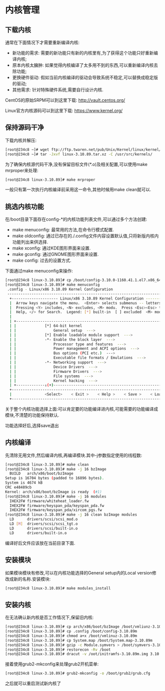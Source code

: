 # 内核管理

## 下载内核

通常在下面情况下才需要重新编译内核:
- 新功能的需求: 需要的新功能只有新的内核里有,为了获得这个功能只好重新编译内核;
- 原本内核太臃肿: 如果觉得内核编译了太多用不到的东西,可以重新编译内核去除功能;
- 更换硬件驱动: 假如当前内核编译的驱动会导致系统不稳定,可以替换成稳定版的驱动;
- 其他需求: 针对特殊硬件系统,需要自行设计内核.

CentOS的原始SRPM可以到这里下载: http://vault.centos.org/

Linux官方内核源码可以到这里下载: https://www.kernel.org/



## 保持源码干净

下载内核并解压:

```sh
[root@234c8 ~]# wget ftp://ftp.twaren.net/pub/Unix/Kernel/linux/kernel/v3.x/linux-3.10.89.tar.xz
[root@234c8 ~]# tar -Jxvf linux-3.10.89.tar.xz -C /usr/src/kernels/
```

为了确保内核源代码干净,没有保留目标文件(*.o)及相关配置,可以使用make mrproper来处理:

```sh
[root@234c8 linux-3.10.89]# make mrproper
```

一般只有第一次执行内核编译前采用这一命令,其他时候用make clean就可以.



## 挑选内核功能

在/boot目录下面存在config-*的内核功能列表文件,可以通过多个方法创建:

- make menuconfig: 最常用的方法,在命令行模式配置.
- make oldconfig: 通过已存在的./.config文件内容设置默认值,只将新版内核内功能列出来供选择.
- make xconfig: 通过KDE图形界面来设置.
- make gconfig: 通过GNOME图形界面来设置.
- make config: 过去的设置方式.

下面通过make menuconfig来操作:

```sh
[root@234c8 linux-3.10.89]# cp /boot/config-3.10.0-1160.41.1.el7.x86_64 .config
[root@234c8 linux-3.10.89]# make menuconfig
 .config - Linux/x86 3.10.89 Kernel Configuration
 ----------------------------------------------------------------------------------------
  +--------------------- Linux/x86 3.10.89 Kernel Configuration -----------------------+
  |  Arrow keys navigate the menu.  <Enter> selects submenus -- letters are hotkeys.   |
  |  Pressing <Y> includes, <N> excludes, <M> modu.  Press <Esc><Esc> to exit, <?> for |
  |  Help, </> for Search.  Legend: [*] built-in  [ ] excluded  <M> module  < > mod    |
  |                                                                                    |
  | +--------------------------------------------------------------------------------+ |
  | |             [*] 64-bit kernel                                                  | |
  | |                 General setup  --->                                            | |
  | |             [*] Enable loadable module support  --->                           | |
  | |             -*- Enable the block layer  --->                                   | |
  | |                 Processor type and features  --->                              | |
  | |                 Power management and ACPI options  --->                        | |
  | |                 Bus options (PCI etc.)  --->                                   | |
  | |                 Executable file formats / Emulations  --->                     | |
  | |             -*- Networking support  --->                                       | |
  | |                 Device Drivers  --->                                           | |
  | |                 Firmware Drivers  --->                                         | |
  | |                 File systems  --->                                             | |
  | |                 Kernel hacking  --->                                           | |
  | +-------------↓(+)---------------------------------------------------------------+ |
  +------------------------------------------------------------------------------------+
  |               <Select>    < Exit >    < Help >    < Save >    < Load >             |
  +------------------------------------------------------------------------------------+
```

关于整个内核功能选择上面:可以肯定要的功能编译进内核,可能需要的功能编译成模块,不清楚的功能保持默认.

功能选择好后,选择save退出



## 内核编译

先清除无用文件,然后编译内核,再编译模块.其中-j参数指定使用的线程数:

```sh
[root@234c8 linux-3.10.89]# make clean
[root@234c8 linux-3.10.89]# make -j 16 bzImage
  BUILD   arch/x86/boot/bzImage
Setup is 16704 bytes (padded to 16896 bytes).
System is 4674 kB
CRC e48489cb
Kernel: arch/x86/boot/bzImage is ready  (#1)
[root@234c8 linux-3.10.89]# make -j 16 modules
  IHEX2FW firmware/whiteheat_loader.fw
  IHEX2FW firmware/keyspan_pda/keyspan_pda.fw
  IHEX2FW firmware/keyspan_pda/xircom_pgs.fw
[root@234c8 linux-3.10.89]# make -j 16 clean bzImage modules
  LD      drivers/scsi/scsi_mod.o
  LD [M]  drivers/scsi/scsi_tgt.o
  LD      drivers/scsi/built-in.o
  LD      drivers/built-in.o
```

编译好后文件应该放在当前目录下面.



## 安装模块

如果模块模块有修改,可以在内核功能选择的General setup内的Local version修改成新的名称.安装模块:

```sh
[root@234c8 linux-3.10.89]# make modules_install
```



## 安装内核

在无法确认新内核是否工作情况下,保留旧内核:

```sh
[root@234c8 linux-3.10.89]# cp arch/x86/boot/bzImage /boot/vmliunz-3.10.89m
[root@234c8 linux-3.10.89]# cp .config /boot/config-3.10.89m
[root@234c8 linux-3.10.89]# chmod a+x /boot/vmlinuz-3.10.89m
[root@234c8 linux-3.10.89]# cp System.map /boot/System.map-3.10.89m
[root@234c8 linux-3.10.89]# gzip -c Module.symvers > /boot/symvers-3.10.89m.gz
[root@234c8 linux-3.10.89]# restorecon -Rv /boot
[root@234c8 linux-3.10.89]# dracut -v /oot/initramfs-3.10.89m.img 3.10.89m
```

接着使用grub2-mkconfig来处理grub2开机菜单:

```sh
[root@234c8 linux-3.10.89]# grub2-mkconfig -o /boot/grub2/grub.cfg
```

之后就可以重启测试新内核了